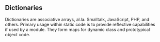 Dictionaries
------------

Dictionaries are associative arrays, al.la. Smalltalk, JavaScript, PHP, and others. Primary usage within static code is to provide reflective capabilities if used by a module. They form maps for dynamic class and prototypical object code.
